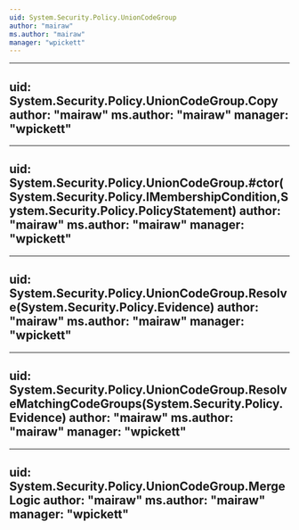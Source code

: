 ```yaml
---
uid: System.Security.Policy.UnionCodeGroup
author: "mairaw"
ms.author: "mairaw"
manager: "wpickett"
---
```


---
uid: System.Security.Policy.UnionCodeGroup.Copy
author: "mairaw"
ms.author: "mairaw"
manager: "wpickett"
---

---
uid: System.Security.Policy.UnionCodeGroup.#ctor(System.Security.Policy.IMembershipCondition,System.Security.Policy.PolicyStatement)
author: "mairaw"
ms.author: "mairaw"
manager: "wpickett"
---

---
uid: System.Security.Policy.UnionCodeGroup.Resolve(System.Security.Policy.Evidence)
author: "mairaw"
ms.author: "mairaw"
manager: "wpickett"
---

---
uid: System.Security.Policy.UnionCodeGroup.ResolveMatchingCodeGroups(System.Security.Policy.Evidence)
author: "mairaw"
ms.author: "mairaw"
manager: "wpickett"
---

---
uid: System.Security.Policy.UnionCodeGroup.MergeLogic
author: "mairaw"
ms.author: "mairaw"
manager: "wpickett"
---
